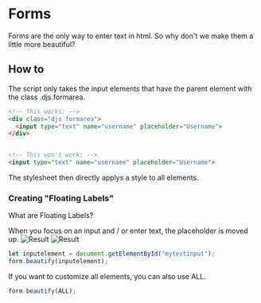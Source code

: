# Forms

Forms are the only way to enter text in html. So why don't we make them a little more beautiful?

## How to

The script only takes the input elements that have the parent element with the class .djs.formarea.
```html
<!-- This works: -->
<div class="djs formarea">
  <input type="text" name="username" placeholder="Username">
</div>


<!-- This won't work: -->
<input type="text" name="username" placeholder="Username">
```

The stylesheet then directly applys a style to all elements.

### Creating "Floating Labels"

What are Floating Labels?

When you focus on an input and / or enter text, the placeholder is moved up.
![Result](https://cdn.darkintaqt.com/image/git/forms-floating-on.png)
![Result](https://cdn.darkintaqt.com/image/git/forms-floating-showed.png)

```javascript
let inputelement = document.getElementById("mytextinput");
form.beautify(inputelement);
```

If you want to customize all elements, you can also use ALL.
```javascript
form.beautify(ALL);
```
